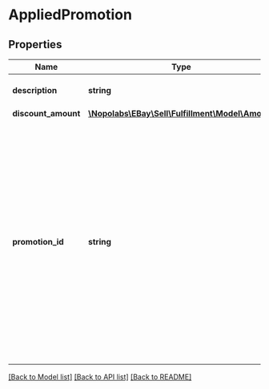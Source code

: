 # AppliedPromotion

## Properties
Name | Type | Description | Notes
------------ | ------------- | ------------- | -------------
**description** | **string** | A description of the applied sales promotion. | [optional] 
**discount_amount** | [**\Nopolabs\EBay\Sell\Fulfillment\Model\Amount**](Amount.md) |  | [optional] 
**promotion_id** | **string** | An eBay-generated unique identifier of the sales promotion. Multiple types of sales promotions are available to eBay Store owners, including order size/volume discounts, shipping discounts, special coupons, and price markdowns. Sales promotions can be managed through the Marketing tab of Seller Hub in My eBay, or by using the Trading API&#39;s SetPromotionalSale call or the Marketing API&#39;s createItemPromotion method. | [optional] 

[[Back to Model list]](../README.md#documentation-for-models) [[Back to API list]](../README.md#documentation-for-api-endpoints) [[Back to README]](../README.md)


